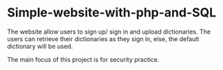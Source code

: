 # Simple-website-with-php-and-SQL
The website allow users to sign up/ sign in and upload dictionaries. The users can retrieve their dictionaries as they sign in, else, the default dictionary will be used. 

The main focus of this project is for security practice.
